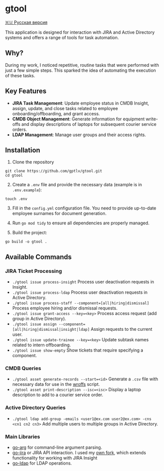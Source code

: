 # gtool

[🇷🇺 Русская версия](README.ru.md)

This application is designed for interaction with JIRA and Active Directory systems and offers a range of tools for task automation.

## Why?

During my work, I noticed repetitive, routine tasks that were performed with just a few simple steps. This sparked the idea of automating the execution of these tasks.

## Key Features

- **JIRA Task Management**: Update employee status in CMDB Insight, assign, update, and close tasks related to employee onboarding/offboarding, and grant access.
- **CMDB Object Management**: Generate information for equipment write-offs and display descriptions of laptops for subsequent courier service orders.
- **LDAP Management**: Manage user groups and their access rights.

## Installation

1. Clone the repository

```
git clone https://github.com/gptlv/gtool.git
cd gtool
```

2. Create a `.env` file and provide the necessary data (example is in `.env.example`):

```
touch .env
```

3. Fill in the `config.yml` configuration file. You need to provide up-to-date employee surnames for document generation.

4.	Run `go mod tidy` to ensure all dependencies are properly managed.

5. Build the project:

```
go build -o gtool .
```

## Available Commands

### JIRA Ticket Processing

- `./gtool issue process-insight` Process user deactivation requests in Insight.
- `./gtool issue process-ldap` Process user deactivation requests in Active Directory.
- `./gtool issue process-staff --component=[all|hiring|dismissal]` Process employee hiring and/or dismissal requests.
- `./gtool issue grant-access --key=<key>` Process access request (add group in Active Directory).
- `./gtool issue assign --component=[all|hiring|dismissal|insight|ldap]` Assign requests to the current user.
- `./gtool issue update-trainee --key=<key>` Update subtask names related to intern offboarding.
- `./gtool issue show-empty` Show tickets that require specifying a component.

### CMDB Queries

- `./gtool asset generate-records --start=<id>` Generate a `.csv` file with necessary data for use in the [wroffs](https://github.com/gptlv/wroffs) script.
- `./gtool asset print-description --isc=<isc>` Display a laptop description to add to a courier service order.

### Active Directory Queries

- `./gtool ldap add-group -emails <user1@ex.com user2@ex.com> -cns <cn1 cn2 cn3>` Add multiple users to multiple groups in Active Directory.

### Main Libraries

- [go-arg](https://github.com/alexflint/go-arg) for command-line argument parsing.
- [go-jira](https://github.com/andygrunwald/go-jira) or JIRA API interaction. I used my [own fork](https://github.com/gptlv/go-jira), which extends functionality for working with JIRA Insight
- [go-ldap](https://github.com/go-ldap/ldap) for LDAP operations.
